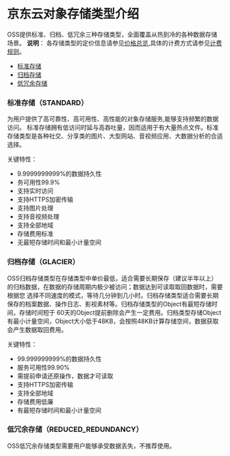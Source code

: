 #  京东云对象存储类型介绍
OSS提供标准、归档、低冗余三种存储类型，全面覆盖从热到冷的各种数据存储场景。
**说明**：
各存储类型的定价信息请参见[价格总览](https://docs.jdcloud.com/cn/object-storage-service/price-overview),具体的计费方式请参见[计费规则](https://docs.jdcloud.com/cn/object-storage-service/billing-rules)。

* [标准存储](StorageClass-Overview#user-content-1)
* [归档存储](StorageClass-Overview#user-content-2)
* [低冗余存储](StorageClass-Overview#user-content-3)

### 标准存储（STANDARD）

<div id="user-content-1"></div>

为用户提供了高可靠性、高可用性、高性能的对象存储服务,能够支持频繁的数据访问。
标准存储拥有低访问时延与高吞吐量，因而适用于有大量热点文件。标准存储类型是各种社交、分享类的图片、大型网站、音视频应用、大数据分析的合适选择。

关键特性：
* 9.9999999999%的数据持久性
* 务可用性99.9%
* 支持实时访问
* 支持HTTPS加密传输
* 支持图片处理
* 支持音视频处理
* 支持全部地域
* 存储费用标准
* 无最短存储时间和最小计量空间


### 归档存储（GLACIER）

<div id="user-content-1"></div>

OSS归档存储类型在存储类型中单价最低，适合需要长期保存（建议半年以上）的归档数据，在数据的存储周期内极少被访问；数据达到可读取取回数据时，需要根据您
选择不同速度的模式，等待几分钟到几小时。归档存储类型适合需要长期保存的档案数据、操作日志、影视素材等。归档存储类型的Object有最短存储时间，存储时间短于
60天的Object提前删除会产生一定费用。归档类型存储Object有最小计量空间，Object大小低于48KB，会按照48KB计算存储空间，数据获取会产生数据取回费用。


关键特性：

* 99.999999999%的数据持久性
* 服务可用性99.90%
* 需提前申请还原操作，数据才可读取
* 支持HTTPS加密传输
* 支持全部地域
* 存储费用低廉
* 有最短存储时间和最小计量空间

### 低冗余存储（REDUCED_REDUNDANCY）

<div id="user-content-1"></div>

OSS低冗余存储类型需要用户能够承受数据丢失，不推荐使用。





